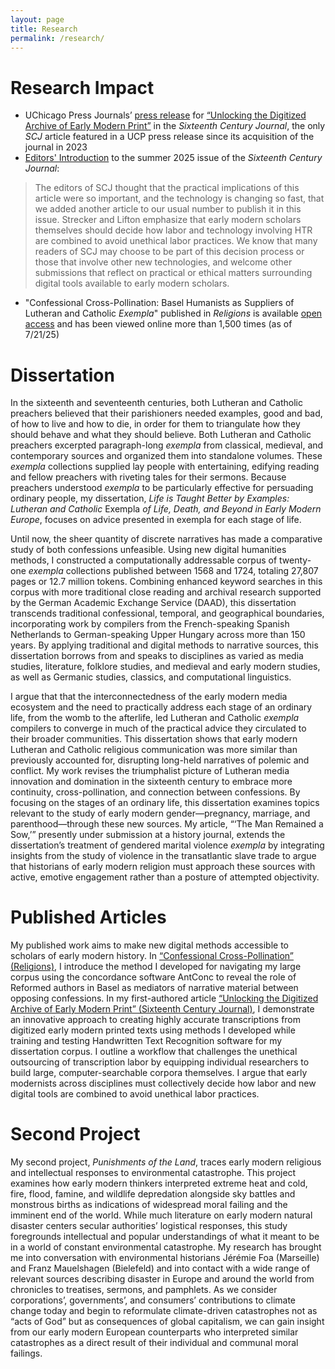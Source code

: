 ```yaml
---
layout: page
title: Research
permalink: /research/
---
```


# Research Impact

- UChicago Press Journals’ [press release](https://www-journals-uchicago-edu.yale.idm.oclc.org/journals/scj/pr/250716) for [“Unlocking the Digitized Archive of Early Modern Print”](https:doi.org/10.1086/735052) in the _Sixteenth Century Journal_, the only _SCJ_ article featured in a UCP press release since its acquisition of the journal in 2023
- [Editors' Introduction](https://www-journals-uchicago-edu.yale.idm.oclc.org/doi/full/10.1086/734923) to the summer 2025 issue of the _Sixteenth Century Journal_:
> The editors of SCJ thought that the practical implications of this article were so important, and the technology is changing so fast, that we added another article to our usual number to publish it in this issue. Strecker and Lifton emphasize that early modern scholars themselves should decide how labor and technology involving HTR are combined to avoid unethical labor practices. We know that many readers of SCJ may choose to be part of this decision process or those that involve other new technologies, and welcome other submissions that reflect on practical or ethical matters surrounding digital tools available to early modern scholars.
- "Confessional Cross-Pollination: Basel Humanists as Suppliers of Lutheran and Catholic _Exempla_" published in _Religions_ is available [open access](https://doi.org/10.3390/rel15101247) and has been viewed online more than 1,500 times (as of 7/21/25)

# Dissertation
In the sixteenth and seventeenth centuries, both Lutheran and Catholic preachers believed that their parishioners needed examples, good and bad, of how to live and how to die, in order for them to triangulate how they should behave and what they should believe. Both Lutheran and Catholic preachers excerpted paragraph-long _exempla_ from classical, medieval, and contemporary sources and organized them into standalone volumes. These _exempla_ collections supplied lay people with entertaining, edifying reading and fellow preachers with riveting tales for their sermons. Because preachers understood _exempla_ to be particularly effective for persuading ordinary people, my dissertation, _Life is Taught Better by Examples: Lutheran and Catholic_ Exempla _of Life, Death, and Beyond in Early Modern Europe_, focuses on advice presented in exempla for each stage of life.

Until now, the sheer quantity of discrete narratives has made a comparative study of both confessions unfeasible. Using new digital humanities methods, I constructed a computationally addressable corpus of twenty-one _exempla_ collections published between 1568 and 1724, totaling 27,807 pages or 12.7 million tokens. Combining enhanced keyword searches in this corpus with more traditional close reading and archival research supported by the German Academic Exchange Service (DAAD), this dissertation transcends traditional confessional, temporal, and geographical boundaries, incorporating work by compilers from the French-speaking Spanish Netherlands to German-speaking Upper Hungary across more than 150 years. By applying traditional and digital methods to narrative sources, this dissertation borrows from and speaks to disciplines as varied as media studies, literature, folklore studies, and medieval and early modern studies, as well as Germanic studies, classics, and computational linguistics.

I argue that that the interconnectedness of the early modern media ecosystem and the need to practically address each stage of an ordinary life, from the womb to the afterlife, led Lutheran and Catholic _exempla_ compilers to converge in much of the practical advice they circulated to their broader communities. This dissertation shows that early modern Lutheran and Catholic religious communication was more similar than previously accounted for, disrupting long-held narratives of polemic and conflict. My work revises the triumphalist picture of Lutheran media innovation and domination in the sixteenth century to embrace more continuity, cross-pollination, and connection between confessions. By focusing on the stages of an ordinary life, this dissertation examines topics relevant to the study of early modern gender—pregnancy, marriage, and parenthood—through these new sources. My article, “‘The Man Remained a Sow,’” presently under submission at a history journal, extends the dissertation’s treatment of gendered marital violence _exempla_ by integrating insights from the study of violence in the transatlantic slave trade to argue that historians of early modern religion must approach these sources with active, emotive engagement rather than a posture of attempted objectivity.

# Published Articles
My published work aims to make new digital methods accessible to scholars of early modern history. In [“Confessional Cross-Pollination” (Religions)](https://doi.org/10.3390/rel15101247), I introduce the method I developed for navigating my large corpus using the concordance software AntConc to reveal the role of Reformed authors in Basel as mediators of narrative material between opposing confessions. In my first-authored article [“Unlocking the Digitized Archive of Early Modern Print” (Sixteenth Century Journal)](https:doi.org/10.1086/735052), I demonstrate an innovative approach to creating highly accurate transcriptions from digitized early modern printed texts using methods I developed while training and testing Handwritten Text Recognition software for my dissertation corpus. I outline a workflow that challenges the unethical outsourcing of transcription labor by equipping individual researchers to build large, computer-searchable corpora themselves. I argue that early modernists across disciplines must collectively decide how labor and new digital tools are combined to avoid unethical labor practices. 

# Second Project
My second project, _Punishments of the Land_, traces early modern religious and intellectual responses to environmental catastrophe. This project examines how early modern thinkers interpreted extreme heat and cold, fire, flood, famine, and wildlife depredation alongside sky battles and monstrous births as indications of widespread moral failing and the imminent end of the world. While much literature on early modern natural disaster centers secular authorities’ logistical responses, this study foregrounds intellectual and popular understandings of what it meant to be in a world of constant environmental catastrophe. My research has brought me into conversation with environmental historians Jérémie Foa (Marseille) and Franz Mauelshagen (Bielefeld) and into contact with a wide range of relevant sources describing disaster in Europe and around the world from chronicles to treatises, sermons, and pamphlets. As we consider corporations’, governments’, and consumers’ contributions to climate change today and begin to reformulate climate-driven catastrophes not as “acts of God” but as consequences of global capitalism, we can gain insight from our early modern European counterparts who interpreted similar catastrophes as a direct result of their individual and communal moral failings.

<!-- | Config setting | Thumbnail |
| --- | --- |
| `theme_color: black` | <img width="330" alt="black" src="url"> |
| `theme_color: red` | <img width="330" alt="red" src="url"> | -->

